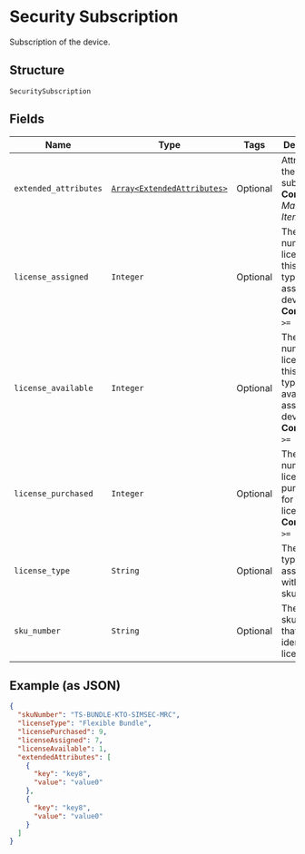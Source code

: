 
# Security Subscription

Subscription of the device.

## Structure

`SecuritySubscription`

## Fields

| Name | Type | Tags | Description |
|  --- | --- | --- | --- |
| `extended_attributes` | [`Array<ExtendedAttributes>`](../../doc/models/extended-attributes.md) | Optional | Attributes of the subscription.<br>**Constraints**: *Maximum Items*: `5` |
| `license_assigned` | `Integer` | Optional | The total number of licenses for this license type that are assigned to device SIMs.<br>**Constraints**: `>= 0`, `<= 10` |
| `license_available` | `Integer` | Optional | The total number of licenses for this license type that are available to assign to device SIMs.<br>**Constraints**: `>= 0`, `<= 10` |
| `license_purchased` | `Integer` | Optional | The total number of licenses purchased for the license type.<br>**Constraints**: `>= 0`, `<= 10` |
| `license_type` | `String` | Optional | The license type associated with the skuNumber. |
| `sku_number` | `String` | Optional | The skuNumber that identifies the license type. |

## Example (as JSON)

```json
{
  "skuNumber": "TS-BUNDLE-KTO-SIMSEC-MRC",
  "licenseType": "Flexible Bundle",
  "licensePurchased": 9,
  "licenseAssigned": 7,
  "licenseAvailable": 1,
  "extendedAttributes": [
    {
      "key": "key8",
      "value": "value0"
    },
    {
      "key": "key8",
      "value": "value0"
    }
  ]
}
```

